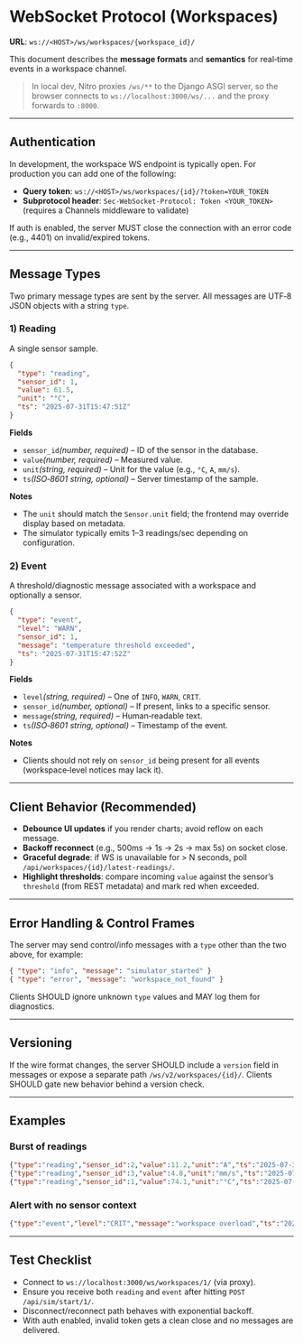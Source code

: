 # WebSocket Protocol (Workspaces)

**URL**: `ws://<HOST>/ws/workspaces/{workspace_id}/`

This document describes the **message formats** and **semantics** for real‑time events in a workspace channel.

> In local dev, Nitro proxies `/ws/**` to the Django ASGI server, so the browser connects to `ws://localhost:3000/ws/...` and the proxy forwards to `:8000`.

---

## Authentication

In development, the workspace WS endpoint is typically open. For production you can add one of the following:

* **Query token**: `ws://<HOST>/ws/workspaces/{id}/?token=YOUR_TOKEN`
* **Subprotocol header**: `Sec-WebSocket-Protocol: Token <YOUR_TOKEN>` (requires a Channels middleware to validate)

If auth is enabled, the server MUST close the connection with an error code (e.g., 4401) on invalid/expired tokens.

---

## Message Types

Two primary message types are sent by the server. All messages are UTF‑8 JSON objects with a string `type`.

### 1) Reading

A single sensor sample.

```json
{
  "type": "reading",
  "sensor_id": 1,
  "value": 61.5,
  "unit": "°C",
  "ts": "2025-07-31T15:47:51Z"
}
```

**Fields**

* `sensor_id`*(number, required)* – ID of the sensor in the database.
* `value`*(number, required)* – Measured value.
* `unit`*(string, required)* – Unit for the value (e.g., `°C`, `A`, `mm/s`).
* `ts`*(ISO‑8601 string, optional)* – Server timestamp of the sample.

**Notes**

* The `unit` should match the `Sensor.unit` field; the frontend may override display based on metadata.
* The simulator typically emits 1–3 readings/sec depending on configuration.

### 2) Event

A threshold/diagnostic message associated with a workspace and optionally a sensor.

```json
{
  "type": "event",
  "level": "WARN",
  "sensor_id": 1,
  "message": "temperature threshold exceeded",
  "ts": "2025-07-31T15:47:52Z"
}
```

**Fields**

* `level`*(string, required)* – One of `INFO`, `WARN`, `CRIT`.
* `sensor_id`*(number, optional)* – If present, links to a specific sensor.
* `message`*(string, required)* – Human‑readable text.
* `ts`*(ISO‑8601 string, optional)* – Timestamp of the event.

**Notes**

* Clients should not rely on `sensor_id` being present for all events (workspace‑level notices may lack it).

---

## Client Behavior (Recommended)

* **Debounce UI updates** if you render charts; avoid reflow on each message.
* **Backoff reconnect** (e.g., 500ms → 1s → 2s → max 5s) on socket close.
* **Graceful degrade**: if WS is unavailable for > N seconds, poll `/api/workspaces/{id}/latest-readings/`.
* **Highlight thresholds**: compare incoming `value` against the sensor’s `threshold` (from REST metadata) and mark red when exceeded.

---

## Error Handling & Control Frames

The server may send control/info messages with a `type` other than the two above, for example:

```json
{ "type": "info", "message": "simulator_started" }
{ "type": "error", "message": "workspace_not_found" }
```

Clients SHOULD ignore unknown `type` values and MAY log them for diagnostics.

---

## Versioning

If the wire format changes, the server SHOULD include a `version` field in messages or expose a separate path `/ws/v2/workspaces/{id}/`. Clients SHOULD gate new behavior behind a version check.

---

## Examples

### Burst of readings

```json
{"type":"reading","sensor_id":2,"value":11.2,"unit":"A","ts":"2025-07-31T15:47:50Z"}
{"type":"reading","sensor_id":3,"value":4.8,"unit":"mm/s","ts":"2025-07-31T15:47:50Z"}
{"type":"reading","sensor_id":1,"value":74.1,"unit":"°C","ts":"2025-07-31T15:47:51Z"}
```

### Alert with no sensor context

```json
{"type":"event","level":"CRIT","message":"workspace overload","ts":"2025-07-31T15:47:55Z"}
```

---

## Test Checklist

* Connect to `ws://localhost:3000/ws/workspaces/1/` (via proxy).
* Ensure you receive both `reading` and `event` after hitting `POST /api/sim/start/1/`.
* Disconnect/reconnect path behaves with exponential backoff.
* With auth enabled, invalid token gets a clean close and no messages are delivered.
